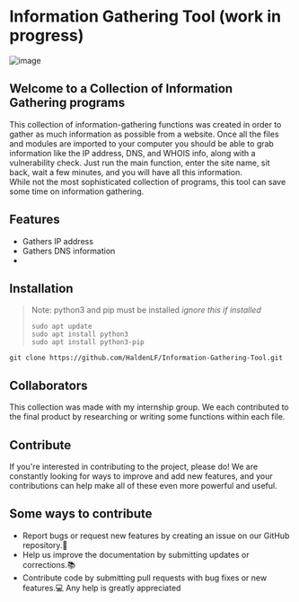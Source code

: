 # Information Gathering Tool (work in progress)

![image](https://github.com/HaldenLF/Information-Gathering-Tool/assets/165461117/64ef5afe-dc3b-4d91-a9cd-7e67a1a2260c)

## Welcome to a Collection of Information Gathering programs
This collection of information-gathering functions was created in order to gather as much information as possible from a website. Once all the files and modules are imported to your computer you should be able to grab information like the IP address, DNS, and WHOIS info, along with a vulnerability check. Just run the main function, enter the site name, sit back, wait a few minutes, and you will have all this information. <br />
While not the most sophisticated collection of programs, this tool can save some time on information gathering.<br />

## Features
* Gathers IP address
* Gathers DNS information
* 


## Installation
> Note: python3 and pip must be installed _ignore this if installed_
> ```
> sudo apt update
> sudo apt install python3
> sudo apt install python3-pip
> ```
 ```
 git clone https://github.com/HaldenLF/Information-Gathering-Tool.git
 ```


## Collaborators
This collection was made with my internship group. We each contributed to the final product by researching or writing some functions within each file.

## Contribute
If you're interested in contributing to the project, please do! We are constantly looking for ways to improve and add new features, and your contributions can help make all of these even more powerful and useful.

## Some ways to contribute
* Report bugs or request new features by creating an issue on our GitHub repository.🐛
* Help us improve the documentation by submitting updates or corrections.📚
* Contribute code by submitting pull requests with bug fixes or new features.💻
Any help is greatly appreciated
